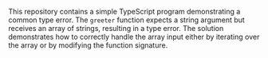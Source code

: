 This repository contains a simple TypeScript program demonstrating a common type error. The `greeter` function expects a string argument but receives an array of strings, resulting in a type error. The solution demonstrates how to correctly handle the array input either by iterating over the array or by modifying the function signature.